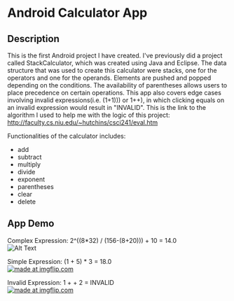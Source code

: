 # Android Calculator App

## Description
This is the first Android project I have created. I've previously did a project called StackCalculator, which was created using Java and Eclipse. The data structure that was used to create this calculator were stacks, one for the operators and one for the operands. Elements are pushed and popped depending on the conditions. The availability of parentheses allows users to place precedence on certain operations. This app also covers edge cases involving invalid expressions(i.e. (1+1))) or 1++), in which clicking equals on an invalid expression would result in "INVALID". This is the link to the algorithm I used to help me with the logic of this project: http://faculty.cs.niu.edu/~hutchins/csci241/eval.htm  

Functionalities of the calculator includes:  
* add
* subtract
* multiply
* divide
* exponent
* parentheses
* clear
* delete

## App Demo
Complex Expression: 2^((8*32) / (156-(8+20))) + 10 = 14.0  
![Alt Text](https://media.giphy.com/media/YOdxvZUmNu6Sux1qKj/giphy.gif)  

Simple Expression: (1 + 5) * 3 = 18.0  
<a href="https://imgflip.com/gif/3na63q"><img src="https://i.imgflip.com/3na63q.gif" title="made at imgflip.com"/></a>

Invalid Expression: 1 + + 2 = INVALID  
<a href="https://imgflip.com/gif/3na9hs"><img src="https://i.imgflip.com/3na9hs.gif" title="made at imgflip.com"/></a>

